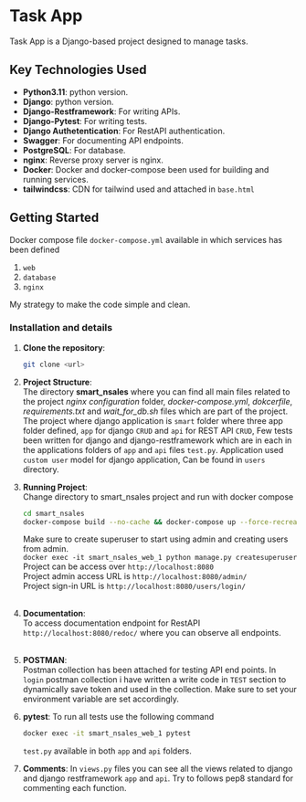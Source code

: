 # Task App

Task App is a Django-based project designed to manage tasks.

## Key Technologies Used
- **Python3.11**: python version.
- **Django**: python version.
- **Django-Restframework**: For writing APIs.
- **Django-Pytest**: For writing tests.
- **Django Authetentication**: For RestAPI authentication.
- **Swagger**: For documenting API endpoints.
- **PostgreSQL**: For database.
- **nginx**: Reverse proxy server is nginx.
- **Docker**: Docker and docker-compose been used for building and running services.
- **tailwindcss**: CDN for tailwind used and attached in `base.html`

## Getting Started
Docker compose file `docker-compose.yml` available in which services has been defined
1. `web`
2. `database`
3. `nginx`

My strategy to make the code simple and clean. 

### Installation and details 

1. **Clone the repository**:
   ```sh
   git clone <url>   
   ```
2. **Project Structure**: <br />
   The directory **smart_nsales** where you can find all main files related to the project
   _nginx configuration_ folder, _docker-compose.yml_, _dokcerfile_, _requirements.txt_ and _wait_for_db.sh_ files which
   are part of the project. The project where django application is `smart` folder where three app folder 
   defined, `app` for django `CRUD` and `api` for REST API `CRUD`, Few tests been written for django and 
   django-restframework which are in each in the applications folders of `app` and `api` files `test.py`.
   Application used `custom user` model for django application, Can be found in `users` directory.
    
3. **Running Project**:<br />
   Change directory to smart_nsales project and run with docker compose 
    ```sh
   cd smart_nsales
   docker-compose build --no-cache && docker-compose up --force-recreate
   ```
   Make sure to create superuser to start using admin and creating users from admin. <br />
   ```docker exec -it smart_nsales_web_1 python manage.py createsuperuser```  <br />
   Project can be access over `http://localhost:8080` <br />
   Project admin access URL is `http://localhost:8080/admin/` <br />
   Project sign-in URL is `http://localhost:8080/users/login/` <br />
   <br />

4.  **Documentation**: <br />
    To access documentation endpoint for RestAPI `http://localhost:8080/redoc/` where you can observe all 
    endpoints. <br /> 
    <br />

5. **POSTMAN**: <br />
   Postman collection has been attached for testing API end points. In `login` postman collection
   i have written a write code in `TEST` section to dynamically save token and used in the collection. Make sure to set 
   your environment variable are set accordingly. <br />


6. **pytest**:
   To run all tests use the following command 
   ```sh
   docker exec -it smart_nsales_web_1 pytest
   ```
   `test.py` available in both `app` and `api` folders. <br />


7. **Comments**:
   In `views.py` files you can see all the views related to django and django restframework `app` and `api`.
   Try to follows pep8 standard for commenting each function. 